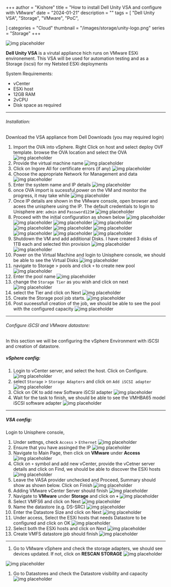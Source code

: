 +++
author = "Kishore"
title = "How to install Dell Unity VSA and configure with VMware"
date = "2024-01-21"
description = ""
tags = [
    "Dell Unity VSA",
    "Storage",
    "VMware",
    "PoC",

]
categories = "Cloud"
thumbnail = "/images/storage/unity-logo.png"
series = "Storage"
+++

![img placeholder](/images/storage/unity-logo.png " ")

**Dell Unity VSA**  is a virutal appliance hich runs on VMware ESXi environement. This VSA will be used for automation testing and as a Storage (iscsi) for my Netsted ESXi deployments

System Requirements:

* vCenter
* ESXi host
* 12GB RAM
* 2vCPU
* Disk space as required

---

###### Installation:
Download the VSA appliance from Dell Downloads (you may required login)

1. Import the OVA into vSphere. Right Click on host and select deploy OVF template. browse the OVA location and select the OVA
![img placeholder](/images/storage/unity-01.png " ")
1. Provide the virtual machine name
![img placeholder](/images/storage/unity-02.png " ")
1. Click on Ingore All for certificate errors (if any)
![img placeholder](/images/storage/unity-03.png " ")
1. Choose the appropriate Network for Management and data
![img placeholder](/images/storage/unity-04.png " ")
1. Enter the system name and IP details
![img placeholder](/images/storage/unity-05.png " ")
1. once OVA import is sucessful,power on the VM and monitor the progress, it may take while
![img placeholder](/images/storage/unity-06.png " ")
1. Once IP details are shown in the VMware console, open browser and acees the unisphere using the IP.
The default credentials to login to Unisphere are: `admin` and `Password123#`
![img placeholder](/images/storage/unity-07.png " ")
1. Proceed with the initial configuration as shown below
![img placeholder](/images/storage/unity-08.png " ")
![img placeholder](/images/storage/unity-09.png " ")
![img placeholder](/images/storage/unity-10.png " ")
![img placeholder](/images/storage/unity-11.png " ")
![img placeholder](/images/storage/unity-12.png " ")
![img placeholder](/images/storage/unity-13.png " ")
![img placeholder](/images/storage/unity-14.png " ")
![img placeholder](/images/storage/unity-15.png " ")
![img placeholder](/images/storage/unity-16.png " ")
![img placeholder](/images/storage/unity-18.png " ")
1. Shutdown the VM and add additional Disks. I have created 3 disks of 1TB each and selected thin provision
![img placeholder](/images/storage/unity-19.png " ")
![img placeholder](/images/storage/unity-20.png " ")
1. Power on the Virtual Machine and login to Unisphere console, we should be able to see the Virtual Disks
![img placeholder](/images/storage/unity-21.png " ")
1. navigate to Storage > pools and click `+` to create new pool
![img placeholder](/images/storage/unity-22.png " ")
1. Enter the pool name
![img placeholder](/images/storage/unity-23.png " ")
1. change the `Storage Tier` as you wish and click on next
![img placeholder](/images/storage/unity-24.png " ")
1. select the Tier and click on Next
![img placeholder](/images/storage/unity-25.png " ")
1. Create the Storage pool job starts.
![img placeholder](/images/storage/unity-26.png " ")
1. Post suceessfull creation of the job, we should be able to see the pool with the configured capacity
![img placeholder](/images/storage/unity-27.png " ")

---
###### Configure iSCSI and VMware datastore:
In this section we will be configuring the vSphere Environment with iSCSI and creation of datastore.

##### vSphere config:

1. Login to vCenter server, and select the host. Click on Configure.
![img placeholder](/images/storage/unity-30.png " ")
1. select `Storage` > `Storage Adapters` and click on `Add iSCSI adapter`
![img placeholder](/images/storage/unity-31.png " ")
1. Click on OK to add new Software iSCSI adapter
![img placeholder](/images/storage/unity-32.png " ")
1. Wait for the task to finish, we should be able to see the VMHBA65 model iSCSI software adapter
![img placeholder](/images/storage/unity-33.png " ")

---

##### VSA config:

Login to Unisphere console,
1. Under settngs, check `Access` > `Ethernet`
![img placeholder](/images/storage/unity-35.png " ")
1. Ensure that you have assinged the IP
![img placeholder](/images/storage/unity-34.png " ")
1. Navigate to Main Page, then click on **VMware** under **Access**
![img placeholder](/images/storage/unity-36.png " ")
1. Click on `+` symbol and add new vCenter, provide the vCetner server details and click on Find, we should be able to discover the ESXi hosts
![img placeholder](/images/storage/unity-37.png " ")
1. Leave the VASA provider unchecked and Proceed, Summary should show as shown below. Click on Finish
![img placeholder](/images/storage/unity-38.png " ")
1. Adding VMware vCenter Server should finish
![img placeholder](/images/storage/unity-39.png " ")
1. Navigate to **VMware** under **Storage** and click on **`+`**
![img placeholder](/images/storage/unity-40.png " ")
1. Select VMFS6 and click on Next
![img placeholder](/images/storage/unity-41.png " ")
1. Name the datastore (e.g. DS-SRC)
![img placeholder](/images/storage/unity-42.png " ")
1. Enter the Datastore Size and click on Next
![img placeholder](/images/storage/unity-43.png " ")
1. Under access, Select the ESXi hosts that needs Datastore to be configured and click on OK
![img placeholder](/images/storage/unity-44.png " ")
1. Select both the ESXi hosts and click on Next
![img placeholder](/images/storage/unity-45.png " ")
1. Create VMFS datastore jpb should finish
![img placeholder](/images/storage/unity-46.png " ")

---

1. Go to VMware vSphere and check the storage adapters, we should see devices updated. If not, click on **RESCAN STORAGE**
![img placeholder](/images/storage/unity-47.png " ")

![img placeholder](/images/storage/unity-48.png " ")
1. Go to Datastores and check the Datastore visibility and capacity
![img placeholder](/images/storage/unity-49.png " ")
